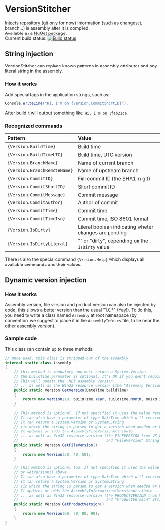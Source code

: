 # VersionStitcher
Injects repository (git only for now) information (such as changeset, branch...) in assembly after it is compiled.  
Available as a [NuGet package](https://www.nuget.org/packages/VersionStitcher/).  
Current build status: [![Build status](https://ci.appveyor.com/api/projects/status/eblfjohu6qsa6cee/branch/master?svg=true)](https://ci.appveyor.com/project/picrap/versionstitcher/branch/master)  

## String injection

VersionStitcher can replace known patterns in assembly attributes and any literal string in the assembly.

### How it works

Add special tags in the application strings, such as:
```csharp
Console.WriteLine("Hi, I'm on {Version.CommitShortID}");
```
After build it will output something like:
`Hi, I'm on 1fab21ca`

### Recognized commands

Pattern | Value
:------ | :------
`{Version.BuildTime}` | Build time
`{Version.BuildTimeUTC}` | Build time, UTC version
`{Version.BranchName}` | Name of current branch
`{Version.BranchRemoteName}` | Name of upstream branch
`{Version.CommitID}` | Full commit ID (the SHA1 in git)
`{Version.CommitShortID}` | Short commit ID
`{Version.CommitMessage}` | Commit message
`{Version.CommitAuthor}` | Author of commit
`{Version.CommitTime}` | Commit time
`{Version.CommitTimeIso}` | Commit time, ISO 8601 format
`{Version.IsDirty}` | Literal boolean indicating wheter changes are pending
`{Version.IsDirtyLiteral}` | "" or "dirty", depending on the `IsDirty` value

There is also the special command `{Version.Help}` which displays all available commands and their values.

## Dynamic version injection

### How it works

Assembly version, file version and product version can also be injected by code, this allows a better version than the usual "1.0.*" (Yay!).
To do this, you need to write a class named `Assembly` at root namespace (by convention, we suggest to place it in the `AssemblyInfo.cs` file, to be near the other assembly version).

### Sample code

This class can contain up to three methods:

```csharp
// Once used, this class is stripped out of the assembly
internal static class Assembly
{
    // this method is mandatory and must return a System.Version
    // the buildTime parameter is optional. It's OK if you don't require one.
    // This will update the .NET assembly version ...
    // ... as well as the Win32 resource version (the "Assembly Version" String from StringTables)
    public static Version GetVersion(DateTime buildTime)
    {
        return new Version(10, buildTime.Year, buildTime.Month, buildTime.Day);
    }
    
    // This method is optional. If not specified it uses the value returned by GetVersion() above
    // It can also have a parameter of type DateTime which will receive the build time as argument.
    // It can return a System.Version or System.String 
    // (in which the string is parsed to get a version when needed or kept literal)
    // It updates or adds the AssemblyFileVersionAttribute ...
    // ... as well as Win32 resource version (the FILEVERSION from VS_FIXEDFILEINFO, 
    //                                        and "FileVersion" String from any version-related StringTable)
    public static Version GetFileVersion()
    {
        return new Version(30, 40, 50);
    }

    // This method is optional too. If not specified it uses the value returned by GetFileVersion()
    // or GetVersion() above
    // It can also have a parameter of type DateTime which will receive the build time as argument.
    // It can return a System.Version or System.String 
    // (in which the string is parsed to get a version when needed or kept literal)
    // It updates or adds the AssemblyInformationalVersionAttribute ...
    // ... as well as Win32 resource version (the PRODUCTVERSION from VS_FIXEDFILEINFO, 
    //                                        and "ProductVersion" String from any version-related StringTable)
    public static Version GetProductVersion()
    {
        return new Version(60, 70, 80, 90);
    }
}
```
